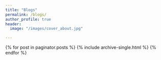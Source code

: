 ```yaml
---
title: "Blogs"
permalink: /blogs/
author_profile: true
header:
  image: "/images/cover_about.jpg"

---
```


{% for post in paginator.posts %}
    {% include archive-single.html %}
{% endfor %}
